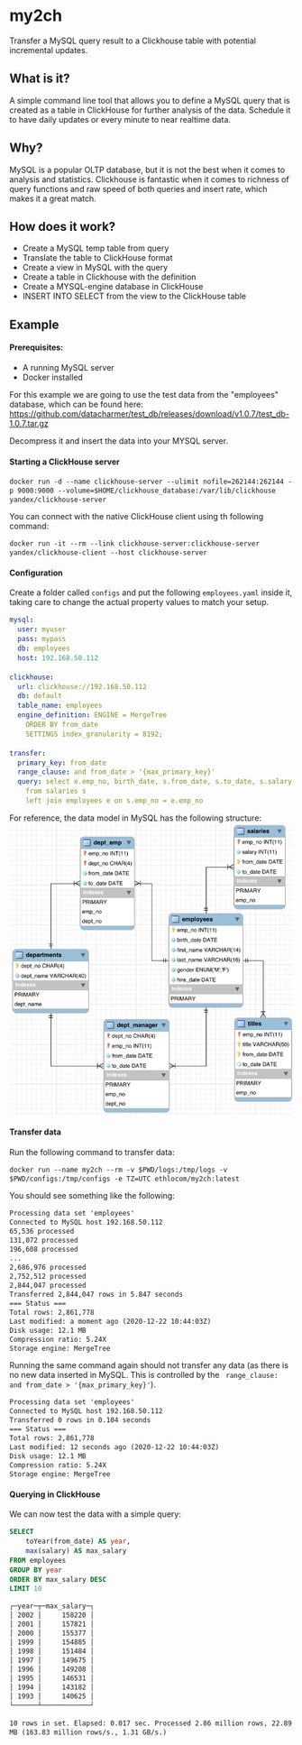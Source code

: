 # my2ch
Transfer a MySQL query result to a Clickhouse table with potential incremental updates.

## What is it?
A simple command line tool that allows you to define a MySQL query that is created as a table in ClickHouse for further analysis of the data. Schedule it to have daily updates or every minute to near realtime data.

## Why?
MySQL is a popular OLTP database, but it is not the best when it comes to analysis and statistics. Clickhouse is fantastic when it comes to richness  of query functions and raw speed of both queries and insert rate, which makes it a great match.

## How does it work?

* Create a MySQL temp table from query
* Translate the table to ClickHouse format
* Create a view in MySQL with the query
* Create a table in Clickhouse with the definition
* Create a MYSQL-engine database in ClickHouse
* INSERT INTO SELECT from the view to the ClickHouse table

## Example

#### Prerequisites: 
* A running MySQL server
* Docker installed

For this example we are going to use the test data from the "employees" database, which can be found here: https://github.com/datacharmer/test_db/releases/download/v1.0.7/test_db-1.0.7.tar.gz

Decompress it and insert the data into your MYSQL server.

#### Starting a ClickHouse server
```shell
docker run -d --name clickhouse-server --ulimit nofile=262144:262144 -p 9000:9000 --volume=$HOME/clickhouse_database:/var/lib/clickhouse yandex/clickhouse-server
```

You can connect with the native ClickHouse client using th following command:
```shell
docker run -it --rm --link clickhouse-server:clickhouse-server yandex/clickhouse-client --host clickhouse-server
```


#### Configuration
Create a folder called `configs` and put the following `employees.yaml` inside it, taking care to change the actual property values to match your setup. 
```yaml
mysql:
  user: myuser
  pass: mypass
  db: employees
  host: 192.168.50.112

clickhouse:
  url: clickhouse://192.168.50.112
  db: default
  table_name: employees
  engine_definition: ENGINE = MergeTree
    ORDER BY from_date
    SETTINGS index_granularity = 8192;

transfer:
  primary_key: from_date
  range_clause: and from_date > '{max_primary_key}'
  query: select e.emp_no, birth_date, s.from_date, s.to_date, s.salary
    from salaries s
    left join employees e on s.emp_no = e.emp_no
```

For reference, the data model in MySQL has the following structure:
![Schema](test/doc/schema.png)

#### Transfer data
Run the following command to transfer data:
```shell
docker run --name my2ch --rm -v $PWD/logs:/tmp/logs -v $PWD/configs:/tmp/configs -e TZ=UTC ethlocom/my2ch:latest
```

You should see something like the following:
```shell
Processing data set 'employees'
Connected to MySQL host 192.168.50.112
65,536 processed
131,072 processed
196,608 processed
...
2,686,976 processed
2,752,512 processed
2,844,047 processed
Transferred 2,844,047 rows in 5.847 seconds
=== Status ===
Total rows: 2,861,778
Last modified: a moment ago (2020-12-22 10:44:03Z)
Disk usage: 12.1 MB
Compression ratio: 5.24X
Storage engine: MergeTree

```

Running the same command again should not transfer any data (as there is no new data inserted in MySQL. This is controlled by the ` range_clause: and from_date > '{max_primary_key}'`).
```
Processing data set 'employees'
Connected to MySQL host 192.168.50.112
Transferred 0 rows in 0.104 seconds
=== Status ===
Total rows: 2,861,778
Last modified: 12 seconds ago (2020-12-22 10:44:03Z)
Disk usage: 12.1 MB
Compression ratio: 5.24X
Storage engine: MergeTree
```

#### Querying in ClickHouse
We can now test the data with a simple query:
```sql
SELECT
    toYear(from_date) AS year,
    max(salary) AS max_salary
FROM employees
GROUP BY year
ORDER BY max_salary DESC
LIMIT 10
```

```
┌─year─┬─max_salary─┐
│ 2002 │     158220 │
│ 2001 │     157821 │
│ 2000 │     155377 │
│ 1999 │     154885 │
│ 1998 │     151484 │
│ 1997 │     149675 │
│ 1996 │     149208 │
│ 1995 │     146531 │
│ 1994 │     143182 │
│ 1993 │     140625 │
└──────┴────────────┘

10 rows in set. Elapsed: 0.017 sec. Processed 2.86 million rows, 22.89 MB (163.83 million rows/s., 1.31 GB/s.)  
```
